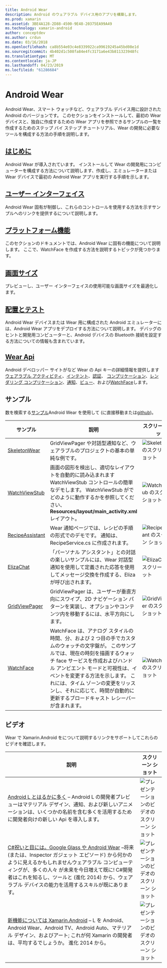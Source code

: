```yaml
---
title: Android Wear
description: Android のウェアラブル デバイス用のアプリを構築します。
ms.prod: xamarin
ms.assetid: 3BE4A128-2D88-4500-9E48-20375EA99A49
ms.technology: xamarin-android
author: conceptdev
ms.author: crdun
ms.date: 03/16/2018
ms.openlocfilehash: ca8b554e03c4e8339922ca99619245a45bd08e1d
ms.sourcegitcommit: 4b402d1c508fa84e4fc3171a6e43b811323948fc
ms.translationtype: MT
ms.contentlocale: ja-JP
ms.lasthandoff: 04/23/2019
ms.locfileid: "61286684"
---
```

# <a name="android-wear"></a>Android Wear

Android Wear、スマート ウォッチなど、ウェアラブル デバイス用に設計された Android のバージョンです。 このセクションをインストールして、最初の Wear デバイスと、独自に作成するための Wear アプリを参照できるサンプルの一覧を作成するためのステップ バイ ステップ チュートリアル、Wear の開発に必要なツールを構成する方法の手順を説明します。

##  <a name="getting-startedandroidwearget-startedindexmd"></a>[はじめに](~/android/wear/get-started/index.md)

Android Wear が導入されています。 インストールして Wear の開発用にコンピューターを構成する方法について説明します、作成し、エミュレーターまたは Wear デバイスで最初の Android Wear アプリを実行する手順を示します。

##  <a name="user-interfaceandroidwearuser-interfaceindexmd"></a>[ユーザー インターフェイス](~/android/wear/user-interface/index.md)

Android Wear 固有が制御し、これらのコントロールを使用する方法を示すサンプルへのリンクを提供するについて説明します。

##  <a name="platform-featuresandroidwearplatformindexmd"></a>[プラットフォーム機能](~/android/wear/platform/index.md)

このセクションのドキュメントでは、Android Wear に固有の機能について説明します。 ここで、WatchFace を作成する方法を説明するトピックが見つかります。

##  <a name="screen-sizesandroidwearscreen-sizesmd"></a>[画面サイズ](~/android/wear/screen-sizes.md)

プレビューし、ユーザー インターフェイスの使用可能な画面サイズを最適化します。

##  <a name="deployment--testingandroidweardeploy-testindexmd"></a>[配置とテスト](~/android/wear/deploy-test/index.md)

Android Wear デバイスまたは Wear 用に構成された Android エミュレーターには、Android Wear アプリをデプロイする方法について説明します。 デバッグのヒントと開発用コンピューターと、Android デバイスの Bluetooth 接続を設定する方法についての情報も含まれています。

##  <a name="wear-apishttpsdeveloperandroidcomreferenceandroidsupportwearable"></a>[Wear Api](https://developer.android.com/reference/android/support/wearable)

Android デベロッパー サイトがなど Wear の Api キーの詳細情報を提供します[ウェアラブル アクティビティ](https://developer.android.com/reference/android/support/wearable/activity/package-summary.html)、[インテント](https://developer.android.com/reference/com/google/android/wearable/intent/package-summary.html)、[認証](https://developer.android.com/reference/android/support/wearable/authentication/package-summary.html)、 [コンプリケーション](https://developer.android.com/reference/android/support/wearable/complications/package-summary.html)、[レンダリング コンプリケーション](https://developer.android.com/reference/android/support/wearable/complications/rendering/package-summary.html)、[通知](https://developer.android.com/reference/android/support/wearable/notifications/package-summary.html)、[ビュー](https://developer.android.com/reference/android/support/wearable/view/package-summary.html)、および[WatchFace](https://developer.android.com/reference/android/support/wearable/watchface/package-summary.html)します。



## <a name="samples"></a>サンプル

数を検索する[サンプル](https://developer.xamarin.com/samples/android/Android%20Wear/)Android Wear を使用して (に直接移動または[github](https://github.com/xamarin/monodroid-samples/tree/master/wear))。 

|サンプル|説明|スクリーン ショット|
|--- |--- |--- |
|[SkeletonWear](https://developer.xamarin.com/samples/SkeletonWear/)|GridViewPager や対話型通知など、ウェアラブルのプロジェクトの基本の単純な例です。|![Skeletonwear のスクリーン ショット](images/skeleton.png)|
|[WatchViewStub](https://developer.xamarin.com/samples/WatchViewStub/)|画面の図形を検出し、適切なレイアウトを自動的に読み込まれます WatchViewStub コントロールの簡単なデモします。  WatchViewStub がでどのように動作するかを参照してください、 **Resources/layout/main_activity.xml**レイアウト。|![WatchViewStub のスクリーン ショット](images/watchview.png)|
|[RecipeAssistant](https://developer.xamarin.com/samples/RecipeAssistant/)|Wear 通知ページでは、レシピの手順の形式でのデモです。 通知は、RecipeService.cs に作成されます。|![RecipeAssistant のスクリーン ショット](images/recipeassist.png)|
|[ElizaChat](https://developer.xamarin.com/samples/ElizaChat/)|「パーソナル アシスタント」との対話の楽しいサンプルには、Wear 対話型通知を使用して定義された応答を使用してメッセージ交換を作成する、Eliza が呼び出されます。|![ElizaChat のスクリーン ショット](images/eliza.png)|
|[GridViewPager](https://developer.xamarin.com/samples/GridViewPager/)|GridViewPager は、ユーザーが垂直方向にスワイプ、2D ナビゲーション パターンを実装し、オプションやコンテンツ内を移動するには、水平方向にします。|![GridViewPager のスクリーン ショット](images/gridviewpager.png)|
|[WatchFace](https://developer.xamarin.com/samples/monodroid/wear/WatchFace)|WatchFace は、アナログ スタイルの時間、分、および 2 つ目の手でカスタムのウォッチの文字盤が。 このサンプルでは、現在の時刻を描画するウォッチ face サービスを作成およびハンドル アンビエント モードと可視性は、イベントを変更する方法を示します。 これには、タイム ゾーンの変更をリッスンし、それに応じて、時間が自動的に更新するブロードキャスト レシーバーが含まれます。|![WatchFace のスクリーン ショット](images/gridviewpager.png)|


##  <a name="videos"></a>ビデオ

Wear で Xamarin.Android をについて説明するリンクをサポートしてこれらのビデオを確認します。

|説明|スクリーン ショット|
|--- |--- |
|[Android L とはるかに多く](https://blog.xamarin.com/webinar-recording-android-l-and-so-much-more/) &ndash; Android L の開発者プレビューはマテリアル デザイン、通知、および新しいアニメーションは、いくつかの名前を含む多くを活用するために開発者向けの新しい Api を導入します。|![プレゼンテーションのビデオのスクリーン ショット](images/video-android-l.png)|
|[C#祝いと目には。Google Glass や Android Wear](https://www.youtube.com/watch?v=80H8tXByZQc) &ndash;将来 (または、Inspector ガジェット エピソード) から何かのように見えるかもしれませんウェアラブル コンピューティングが、多くの人々 が未来を今日増えて既に! C#開発者はこれを知るし、ツールと (進化 2014) から、ウェアラブル デバイスの能力を活用するスキルが既にあります。|![プレゼンテーションのビデオのスクリーン ショット](images/video-eyes-ears.png)|
|[新機能については Xamarin.Android](https://www.youtube.com/watch?v=Gpqc2XZIQfU) &ndash; L を Android、Android Wear、Android TV、Android Auto、マテリアル デザイン、およびアート; これが何 Xamarin の開発者は、平均するでしょうか。 進化 2014 から。|![プレゼンテーションのビデオのスクリーン ショット](Images/video-whats-new.png)|


<!--

March 18
https://blog.xamarin.com/android-wear/

August 14
https://blog.xamarin.com/android-l-developer-preview-android-wear-support/

August 27
https://blog.xamarin.com/tips-for-your-first-android-wear-app/

Watch Face
https://github.com/Redth/Xamarin.Wear.WatchFace
-->
